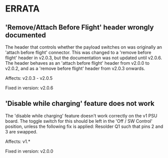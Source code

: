 # ERRATA

## 'Remove/Attach Before Flight' header wrongly documented
The header that controls whether the payload switches on was originally an 'attach before flight' connector. This was changed to a 'remove before flight' header in v2.0.3, but the documentation was not updated until v2.0.6. The header behaves as an 'attach before flight' header from v2.0.0 to v2.0.2, and as a 'remove before flight' header from v2.0.3 onwards.

Affects: v2.0.3 - v2.0.5

Fixed in version: v2.0.6

## 'Disable while charging' feature does not work
The 'disable while charging' feature doesn't work correctly on the v1 PSU board. The toggle switch for this should be left in the 'Off / SW Control' position, unless the following fix is applied: Resolder Q1 such that pins 2 and 3 are swapped.

Affects: v1.*

Fixed in version: v2.0.0